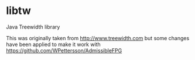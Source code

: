 libtw
=====

Java Treewidth library


This was originally taken from http://www.treewidth.com but some changes have been applied to make it work with https://github.com/WPettersson/AdmissibleFPG
